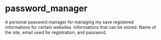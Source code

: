 # password_manager
A personal password manager for managing my save registered informations for certain websites.
Informations that can be stored: Name of the site, email used for registration, and password.
